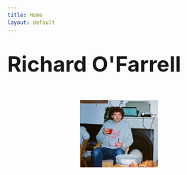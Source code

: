 ```yaml
---
title: Home
layout: default
---
```


# <span class="main" style="font-size: clamp(28px, 6vw, 48px);">Richard O'Farrell</span>

<br>
<br>
<!-- Add your image here -->
<img src="profile.jpeg" alt="Me enjoying ice cream and aperol" style="max-width: 35%; height: auto; display: block; margin: 0 auto;">
